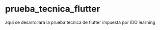 # prueba_tecnica_flutter
aqui se desarrollara la prueba tecnica de flutter impuesta por IDO learning
